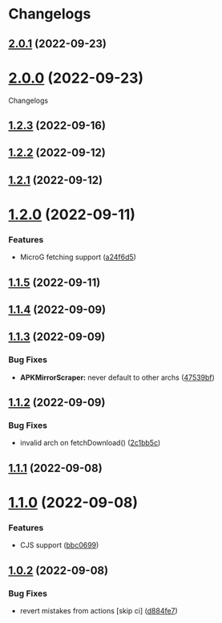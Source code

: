 # Changelogs

## [2.0.1](https://github.com/PalmDevs/revanced-links/compare/v2.0.0...v2.0.1) (2022-09-23)

# [2.0.0](https://github.com/PalmDevs/revanced-links/compare/v1.2.3...v2.0.0) (2022-09-23)

Changelogs

## [1.2.3](https://github.com/PalmDevs/revanced-links/compare/v1.2.2...v1.2.3) (2022-09-16)

## [1.2.2](https://github.com/PalmDevs/revanced-links/compare/v1.2.1...v1.2.2) (2022-09-12)

## [1.2.1](https://github.com/PalmDevs/revanced-links/compare/v1.2.0...v1.2.1) (2022-09-12)

# [1.2.0](https://github.com/PalmDevs/revanced-links/compare/v1.1.5...v1.2.0) (2022-09-11)


### Features

* MicroG fetching support ([a24f6d5](https://github.com/PalmDevs/revanced-links/commit/a24f6d50cfea51e1daccde1c3d15bb38c4873d70))

## [1.1.5](https://github.com/PalmDevs/revanced-links/compare/v1.1.4...v1.1.5) (2022-09-11)

## [1.1.4](https://github.com/PalmDevs/revanced-links/compare/v1.1.3...v1.1.4) (2022-09-09)

## [1.1.3](https://github.com/PalmDevs/revanced-links/compare/v1.1.2...v1.1.3) (2022-09-09)


### Bug Fixes

* **APKMirrorScraper:** never default to other archs ([47539bf](https://github.com/PalmDevs/revanced-links/commit/47539bf4f2cc50e84613fa3999c5a9ca659c18f2))

## [1.1.2](https://github.com/PalmDevs/revanced-links/compare/v1.1.1...v1.1.2) (2022-09-09)


### Bug Fixes

* invalid arch on fetchDownload() ([2c1bb5c](https://github.com/PalmDevs/revanced-links/commit/2c1bb5c72ea7a98b9705a54aa8ce165b87f67c31))

## [1.1.1](https://github.com/PalmDevs/revanced-links/compare/v1.1.0...v1.1.1) (2022-09-08)

# [1.1.0](https://github.com/PalmDevs/revanced-links/compare/v1.0.2...v1.1.0) (2022-09-08)


### Features

* CJS support ([bbc0699](https://github.com/PalmDevs/revanced-links/commit/bbc06995e3728c634a8a8c52e7f6da422a447f21))

## [1.0.2](https://github.com/PalmDevs/revanced-links/compare/v1.0.1...v1.0.2) (2022-09-08)


### Bug Fixes

* revert mistakes from actions [skip ci] ([d884fe7](https://github.com/PalmDevs/revanced-links/commit/d884fe70ca4e52e3cfd33f973130cc11f9c5f819))
